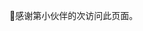 <span id="busuanzi">:robot:感谢第<span></span>小伙伴的<span></span>次访问此页面。</span>
<!-- ##{"script":"<script>document.getElementById('user-content-busuanzi').id='busuanzi_container_site_uv';busuanzi=document.getElementById('busuanzi_container_site_uv');busuanzi.style.display='none';busuanzi.childNodes[1].id='busuanzi_value_site_uv';busuanzi.childNodes[3].id='busuanzi_value_site_pv';</script><script async src='//busuanzi.ibruce.info/busuanzi/2.3/busuanzi.pure.mini.js'></script>","style":"<style>#busuanzi_value_site_uv{color:red}#busuanzi_value_site_pv{color:red}</style>"}## -->